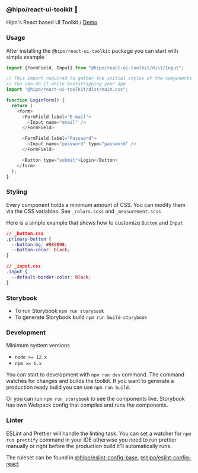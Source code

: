 ### @hipo/react-ui-toolkit 🧩

Hipo's React based UI Toolkit / [Demo](https://react-ui-toolkit.now.sh/)

### Usage

After installing the `@hipo/react-ui-toolkit` package you can start with simple example

```javascript
import {FormField, Input} from "@hipo/react-ui-toolkit/dist/Input";

// This import required to gather the initial styles of the components
// You can do it while bootstrapping your app
import "@hipo/react-ui-toolkit/dist/main.css";

function LoginForm() {
  return (
    <form>
      <FormField label="E-mail">
        <Input name="email" />
      </FormField>

      <FormField label="Password">
        <Input name="password" type="password" />
      </FormField>

      <Button type="submit">Login</Button>
    </form>
  );
}
```

### Styling

Every component holds a minimum amount of CSS. You can modify them via the CSS variables. See `_colors.scss` and `_measurement.scss`

Here is a simple example that shows how to customize `Button` and `Input`

```css
// _button.css
.primary-button {
  --button-bg: #989898;
  --button-color: black;
}

// _input.css
.input {
  --default-border-color: black;
}
```

### Storybook

- To run Storybook `npm run storybook`
- To generate Storybook build `npm run build-storybook`

### Development

Minimum system versions

- `node >= 12.x`
- `npm >= 6.x`

You can start to development with `npm run dev` command. The command watches for changes and builds the toolkit. If you want to generate a production ready build you can use `npm run build`.

Or you can run `npm run storybook` to see the components live. Storybook has own Webpack config that compiles and runs the components.

### Linter

ESLint and Prettier will handle the linting task. You can set a watcher for `npm run prettify` command in your IDE otherwise you need to run prettier manually or right before the production build it'll automatically runs.

The ruleset can be found in [@hipo/eslint-config-base](https://github.com/Hipo/eslint-config-hipo-base), [@hipo/eslint-config-react](https://github.com/Hipo/eslint-config-hipo-base)
